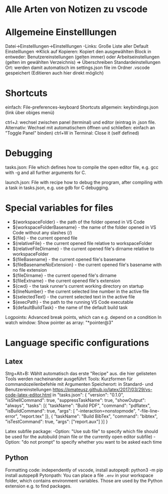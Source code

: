 # Alle Arten von Notizen zu vscode


# Allgemeine Einstelllungen
Datei->Einstelllungen->Einstelllungen
-Links: Große Liste aller Default Einstelllungen
=>Klick auf Kopieren: Kopiert den ausgewählten Block in entweder: Benutzereinstellungen (gelten immer) oder Arbeitseinstellungen (gelten im gewählten Verzeichnis) => Überschreiben Standardeinstellungen
Ort: werden damit automatisch im settings.json file im Ordner .vscode gespeichert (Editieren auch hier direkt möglich)

# Shortcuts
einfach: File-preferences-keyboard Shortcuts
allgemein: keybindings.json (link über obiges menü)

ctrl+J: wechsel zwischen panel (terminal) und editor (eintrag in .json file. Alternativ: Wechsel mit automatischem öffnen und schließen: einfach an "Toggle Panel" binden)
ctrl+W in Terminal: Close it (self defined)


# Debugging
tasks.json: File which defines how to compile the open editor file, e.g. gcc with -g and all further arguments for C.

launch.json: File with recipe how to debug the program, after compiling with a task in tasks.json, e.g. use gdb for C debugging.

# Special variables for files
* ${workspaceFolder} - the path of the folder opened in VS Code
* ${workspaceFolderBasename} - the name of the folder opened in VS Code without any slashes (/)
* ${file} - the current opened file
* ${relativeFile} - the current opened file relative to workspaceFolder
* ${relativeFileDirname} - the current opened file's dirname relative to workspaceFolder
* ${fileBasename} - the current opened file's basename
* ${fileBasenameNoExtension} - the current opened file's basename with no file extension
* ${fileDirname} - the current opened file's dirname
* ${fileExtname} - the current opened file's extension
* ${cwd} - the task runner's current working directory on startup
* ${lineNumber} - the current selected line number in the active file
* ${selectedText} - the current selected text in the active file
* ${execPath} - the path to the running VS Code executable
* ${defaultBuildTask} - the name of the default build task



Logpoints: Advanced break points, which can e.g. depend on a condition
In watch window:
Show pointer as array: "*pointer@3"

# Language specific configurations

## Latex
Strg+Alt+B: Wählt automatisch das erste "Recipe" aus. die hier gelisteten Tools werden nacheinander ausgeführt
Tools: Kurzformen für commandozeilenbefehle mit Argumenten
Speicherort: in Standard- und Benutzereinstellungen
https://pmateusz.github.io/latex/2017/03/29/vs-code-latex-editor.html
in "tasks.json":
{
 "version": "0.1.0",
 "isShellCommand": true,
 "suppressTaskName": true,
 "showOutput": "always",
 "tasks": [{
         "taskName": "Build PDF",
         "command": "pdflatex",
         "isBuildCommand": true,
         "args": [
             "-interaction=nonstopmode",
             "-file-line-error",
             "report.tex"
         ]}, {
         "taskName": "Build BibTex",
         "command": "bibtex",
         "isTestCommand": true,
         "args": ["report.aux"]
         }]
}

Latex subfile package:
-Option: "Use sub file" to specify which file should be used for the autobuild (main file or the currently open editor subfile)
-Option: "do not prompt" to specify whether you want to be asked each time
## Python
Formatting code: independently of vscode, install autopep8: python3 -m pip install autopep8
Pytonpath: You can place a file `.env` in your workspace folder, which contains environment variables. Those are used by the Python extension e.g. to find packages.


























